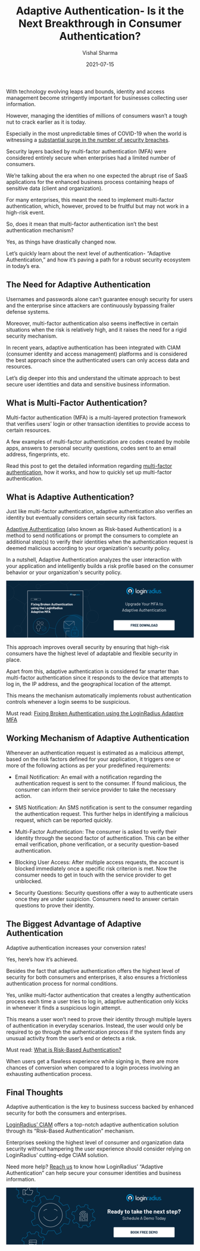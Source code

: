 ﻿---
title: "Adaptive Authentication- Is it the Next Breakthrough in Consumer Authentication?"
date: "2021-07-15"
coverImage: "adaptive-authentication.jpg"
tags: ["LoginRadius"]
featured: false 
author: "Vishal Sharma"
description: "Adaptive authentication is a game-changer for enterprises that require strong fencing to protect consumer and enterprise data. Here’s a quick read depicting the role and need for adaptive authentication instead of just multi-factor authentication."
metadescription: "Adaptive authentication offers robust and secure authentication. Learn how adaptive authentication can work for securing your business and consumer data."
metatitle: "Adaptive Authentication - Finest Way to Secure Consumer Authentication"
---
With technology evolving leaps and bounds, identity and access management become stringently important for businesses collecting user information.

However, managing the identities of millions of consumers wasn’t a tough nut to crack earlier as it is today.

Especially in the most unpredictable times of COVID-19 when the world is witnessing a [substantial surge in the number of security breaches](https://www.statista.com/statistics/1175574/increase-cyber-fraud-coronavirus-outbreak/).

Security layers backed by multi-factor authentication (MFA) were considered entirely secure when enterprises had a limited number of consumers.

We’re talking about the era when no one expected the abrupt rise of SaaS applications for the enhanced business process containing heaps of sensitive data (client and organization).

For many enterprises, this meant the need to implement multi-factor authentication, which, however, proved to be fruitful but may not work in a high-risk event.

So, does it mean that multi-factor authentication isn’t the best authentication mechanism?

Yes, as things have drastically changed now.

Let’s quickly learn about the next level of authentication- “Adaptive Authentication,” and how it’s paving a path for a robust security ecosystem in today’s era.

## The Need for Adaptive Authentication

Usernames and passwords alone can’t guarantee enough security for users and the enterprise since attackers are continuously bypassing frailer defense systems.

Moreover, multi-factor authentication also seems ineffective in certain situations when the risk is relatively high, and it raises the need for a rigid security mechanism.

In recent years, adaptive authentication has been integrated with CIAM (consumer identity and access management) platforms and is considered the best approach since the authenticated users can only access data and resources.

Let’s dig deeper into this and understand the ultimate approach to best secure user identities and data and sensitive business information.

## What is Multi-Factor Authentication?

Multi-factor authentication (MFA) is a multi-layered protection framework that verifies users’ login or other transaction identities to provide access to certain resources.

A few examples of multi-factor authentication are codes created by mobile apps, answers to personal security questions, codes sent to an email address, fingerprints, etc.

Read this post to get the detailed information regarding [multi-factor authentication](https://www.loginradius.com/blog/start-with-identity/what-is-multi-factor-authentication/), how it works, and how to quickly set up multi-factor authentication.

## What is Adaptive Authentication?

Just like multi-factor authentication, adaptive authentication also verifies an identity but eventually considers certain security risk factors.

[Adaptive Authentication](https://www.loginradius.com/blog/engineering/What-is-adaptive-authentication/) (also known as Risk-based Authentication) is a method to send notifications or prompt the consumers to complete an additional step(s) to verify their identities when the authentication request is deemed malicious according to your organization's security policy.

In a nutshell, Adaptive Authentication analyzes the user interaction with your application and intelligently builds a risk profile based on the consumer behavior or your organization's security policy.

[![LoginRadius-Adaptive-MFA](LoginRadius-Adaptive-MFA.png)](https://www.loginradius.com/resource/fixing-broken-authentication-with-adaptive-mfa/)


This approach improves overall security by ensuring that high-risk consumers have the highest level of adaptable and flexible security in place.

Apart from this, adaptive authentication is considered far smarter than multi-factor authentication since it responds to the device that attempts to log in, the IP address, and the geographical location of the attempt.

This means the mechanism automatically implements robust authentication controls whenever a login seems to be suspicious.

Must read: [Fixing Broken Authentication using the LoginRadius Adaptive MFA](https://www.loginradius.com/resource/fixing-broken-authentication-with-adaptive-mfa/)

## Working Mechanism of Adaptive Authentication

Whenever an authentication request is estimated as a malicious attempt, based on the risk factors defined for your application, it triggers one or more of the following actions as per your predefined requirements:

-   Email Notification: An email with a notification regarding the authentication request is sent to the consumer. If found malicious, the consumer can inform their service provider to take the necessary action.
    
-   SMS Notification: An SMS notification is sent to the consumer regarding the authentication request. This further helps in identifying a malicious request, which can be reported quickly.
    
-   Multi-Factor Authentication: The consumer is asked to verify their identity through the second factor of authentication. This can be either email verification, phone verification, or a security question-based authentication.
    
-   Blocking User Access: After multiple access requests, the account is blocked immediately once a specific risk criterion is met. Now the consumer needs to get in touch with the service provider to get unblocked.
    
-   Security Questions: Security questions offer a way to authenticate users once they are under suspicion. Consumers need to answer certain questions to prove their identity.
    

## The Biggest Advantage of Adaptive Authentication

Adaptive authentication increases your conversion rates!

Yes, here’s how it’s achieved.

Besides the fact that adaptive authentication offers the highest level of security for both consumers and enterprises, it also ensures a frictionless authentication process for normal conditions.

Yes, unlike multi-factor authentication that creates a lengthy authentication process each time a user tries to log in, adaptive authentication only kicks in whenever it finds a suspicious login attempt.

This means a user won’t need to prove their identity through multiple layers of authentication in everyday scenarios. Instead, the user would only be required to go through the authentication process if the system finds any unusual activity from the user’s end or detects a risk.

Must read: [What is Risk-Based Authentication?](https://www.loginradius.com/blog/start-with-identity/risk-based-authentication/)

When users get a flawless experience while signing in, there are more chances of conversion when compared to a login process involving an exhausting authentication process.

## Final Thoughts

Adaptive authentication is the key to business success backed by enhanced security for both the consumers and enterprises.

[LoginRadius’ CIAM](https://www.loginradius.com/) offers a top-notch adaptive authentication solution through its “Risk-Based Authentication” mechanism.

Enterprises seeking the highest level of consumer and organization data security without hampering the user experience should consider relying on LoginRadius’ cutting-edge CIAM solution.

Need more help? [Reach us](https://www.loginradius.com/contact-sales2/) to know how LoginRadius’ “Adaptive Authentication” can help secure your consumer identities and business information.

[![book-a-demo-Consultation](../../assets/book-a-demo-loginradius.png)](https://www.loginradius.com/book-a-demo/)

